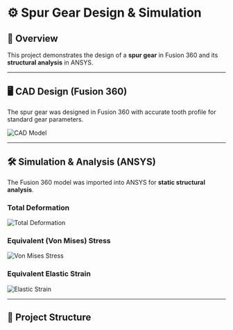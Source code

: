 # ⚙ Spur Gear Design & Simulation

## 📌 Overview
This project demonstrates the design of a **spur gear** in Fusion 360 and its **structural analysis** in ANSYS.

---

## 🖥 CAD Design (Fusion 360)
The spur gear was designed in Fusion 360 with accurate tooth profile for standard gear parameters.

![CAD Model](Media/animation.gif)

---

## 🛠 Simulation & Analysis (ANSYS)
The Fusion 360 model was imported into ANSYS for **static structural analysis**.

### Total Deformation
![Total Deformation](ANSYS/total-deformation.png)

### Equivalent (Von Mises) Stress
![Von Mises Stress](ANSYS/stress.jpeg)

### Equivalent Elastic Strain
![Elastic Strain](ANSYS/strain.png)

---

## 📂 Project Structure
